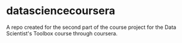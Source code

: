 # datasciencecoursera
A repo created for the second part of the course project for the Data Scientist's Toolbox course through coursera.

